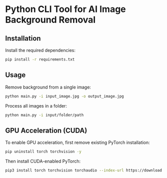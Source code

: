 # Python CLI Tool for AI Image Background Removal

## Installation

Install the required dependencies:

```bash
pip install -r requirements.txt
```

## Usage

Remove background from a single image:
```bash
python main.py -i input_image.jpg -o output_image.jpg
```

Process all images in a folder:
```bash
python main.py -i input/folder/path
```

## GPU Acceleration (CUDA)

To enable GPU acceleration, first remove existing PyTorch installation:
```bash
pip uninstall torch torchvision -y
```

Then install CUDA-enabled PyTorch:
```bash
pip3 install torch torchvision torchaudio --index-url https://download.pytorch.org/whl/cu126
```
